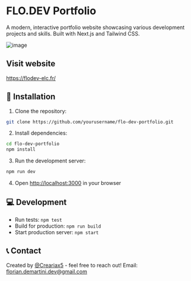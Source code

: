 # FLO.DEV Portfolio

A modern, interactive portfolio website showcasing various development projects and skills. Built with Next.js and Tailwind CSS.

![image](https://github.com/user-attachments/assets/ee3c1fea-f124-4922-adc3-fdcbb0f7a61f)

## Visit website
https://flodev-elc.fr/

## 🔧 Installation

1. Clone the repository:
```bash
git clone https://github.com/yourusername/flo-dev-portfolio.git
```

2. Install dependencies:
```bash
cd flo-dev-portfolio
npm install
```

3. Run the development server:
```bash
npm run dev
```

4. Open [http://localhost:3000](http://localhost:3000) in your browser

## 💻 Development

- Run tests: `npm test`
- Build for production: `npm run build`
- Start production server: `npm start`

## 📞 Contact

Created by [@Creariax5](https://github.com/Creariax5) - feel free to reach out!
Email: florian.demartini.dev@gmail.com
